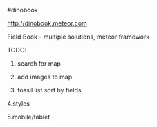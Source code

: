 #dinobook

http://dinobook.meteor.com

Field Book - multiple solutions, meteor framework






TODO:

1. search for map

2. add images to map

3. fossil list sort by fields

4.styles

5.mobile/tablet
